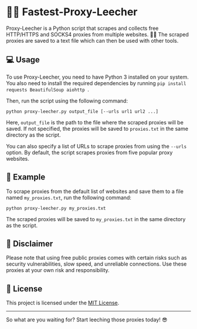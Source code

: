 # 🔎🌐 Fastest-Proxy-Leecher

Proxy-Leecher is a Python script that scrapes and collects free HTTP/HTTPS and SOCKS4 proxies from multiple websites. 🕵️‍♂️ The scraped proxies are saved to a text file which can then be used with other tools.

## 💻 Usage
To use Proxy-Leecher, you need to have Python 3 installed on your system. You also need to install the required dependencies by running `pip install requests BeautifulSoup aiohttp `.

Then, run the script using the following command:

	python proxy-leecher.py output_file [--urls url1 url2 ...] 

Here, `output_file` is the path to the file where the scraped proxies will be saved. If not specified, the proxies will be saved to `proxies.txt` in the same directory as the script.

You can also specify a list of URLs to scrape proxies from using the `--urls` option. By default, the script scrapes proxies from five popular proxy websites.

## 📝 Example
To scrape proxies from the default list of websites and save them to a file named `my_proxies.txt`, run the following command:

	python proxy-leecher.py my_proxies.txt 

The scraped proxies will be saved to `my_proxies.txt` in the same directory as the script.

## 🤝 Disclaimer
Please note that using free public proxies comes with certain risks such as security vulnerabilities, slow speed, and unreliable connections. Use these proxies at your own risk and responsibility.

## 📄 License
This project is licensed under the [MIT License](https://github.com/Bardiafa/Proxy-Leecher/blob/main/LICENSE).

-------

So what are you waiting for? Start leeching those proxies today! 😎
